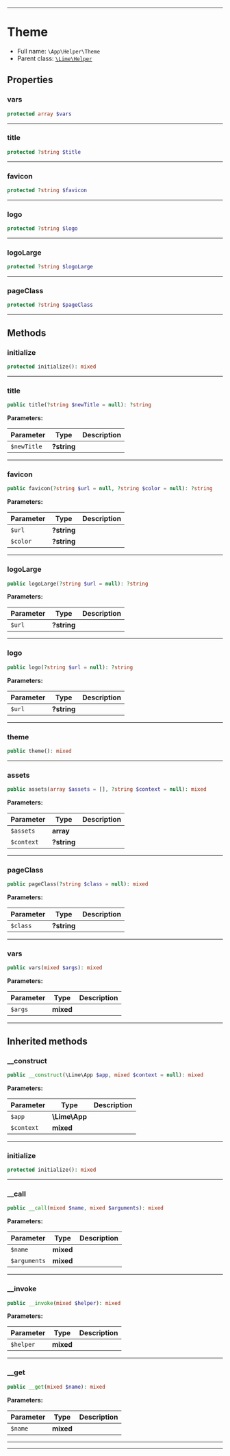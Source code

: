 ***

# Theme

* Full name: `\App\Helper\Theme`
* Parent class: [`\Lime\Helper`](../../Lime/Helper.md)

## Properties

### vars

```php
protected array $vars
```

***

### title

```php
protected ?string $title
```

***

### favicon

```php
protected ?string $favicon
```

***

### logo

```php
protected ?string $logo
```

***

### logoLarge

```php
protected ?string $logoLarge
```

***

### pageClass

```php
protected ?string $pageClass
```

***

## Methods

### initialize

```php
protected initialize(): mixed
```

***

### title

```php
public title(?string $newTitle = null): ?string
```

**Parameters:**

| Parameter | Type | Description |
|-----------|------|-------------|
| `$newTitle` | **?string** |  |

***

### favicon

```php
public favicon(?string $url = null, ?string $color = null): ?string
```

**Parameters:**

| Parameter | Type | Description |
|-----------|------|-------------|
| `$url` | **?string** |  |
| `$color` | **?string** |  |

***

### logoLarge

```php
public logoLarge(?string $url = null): ?string
```

**Parameters:**

| Parameter | Type | Description |
|-----------|------|-------------|
| `$url` | **?string** |  |

***

### logo

```php
public logo(?string $url = null): ?string
```

**Parameters:**

| Parameter | Type | Description |
|-----------|------|-------------|
| `$url` | **?string** |  |

***

### theme

```php
public theme(): mixed
```

***

### assets

```php
public assets(array $assets = [], ?string $context = null): mixed
```

**Parameters:**

| Parameter | Type | Description |
|-----------|------|-------------|
| `$assets` | **array** |  |
| `$context` | **?string** |  |

***

### pageClass

```php
public pageClass(?string $class = null): mixed
```

**Parameters:**

| Parameter | Type | Description |
|-----------|------|-------------|
| `$class` | **?string** |  |

***

### vars

```php
public vars(mixed $args): mixed
```

**Parameters:**

| Parameter | Type | Description |
|-----------|------|-------------|
| `$args` | **mixed** |  |

***

## Inherited methods

### __construct

```php
public __construct(\Lime\App $app, mixed $context = null): mixed
```

**Parameters:**

| Parameter | Type | Description |
|-----------|------|-------------|
| `$app` | **\Lime\App** |  |
| `$context` | **mixed** |  |

***

### initialize

```php
protected initialize(): mixed
```

***

### __call

```php
public __call(mixed $name, mixed $arguments): mixed
```

**Parameters:**

| Parameter | Type | Description |
|-----------|------|-------------|
| `$name` | **mixed** |  |
| `$arguments` | **mixed** |  |

***

### __invoke

```php
public __invoke(mixed $helper): mixed
```

**Parameters:**

| Parameter | Type | Description |
|-----------|------|-------------|
| `$helper` | **mixed** |  |

***

### __get

```php
public __get(mixed $name): mixed
```

**Parameters:**

| Parameter | Type | Description |
|-----------|------|-------------|
| `$name` | **mixed** |  |

***


***

